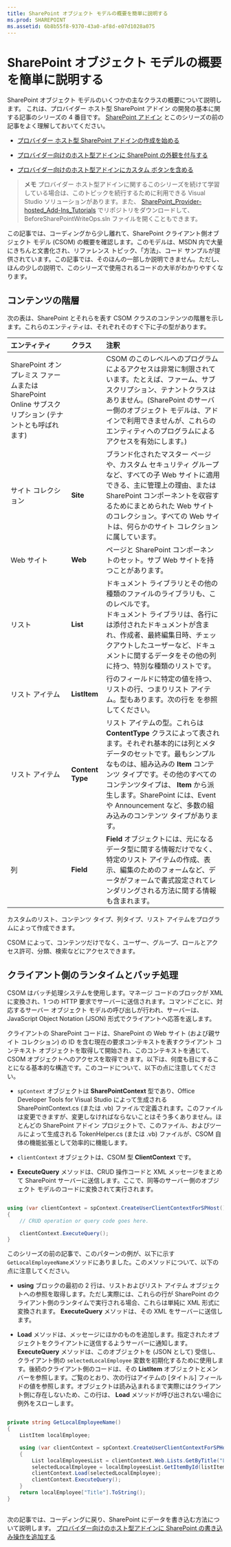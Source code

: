 ```yaml
---
title: SharePoint オブジェクト モデルの概要を簡単に説明する
ms.prod: SHAREPOINT
ms.assetid: 6b8b55f8-9370-43a0-af8d-e07d1028a075
---
```



# SharePoint オブジェクト モデルの概要を簡単に説明する
SharePoint オブジェクト モデルのいくつかの主なクラスの概要について説明します。
これは、プロバイダー ホスト型 SharePoint アドイン の開発の基本に関する記事のシリーズの 4 番目です。 [SharePoint アドイン](sharepoint-add-ins.md) とこのシリーズの前の記事をよく理解しておいてください。
  
    
    


-  [プロバイダー ホスト型 SharePoint アドインの作成を始める](get-started-creating-provider-hosted-sharepoint-add-ins.md)
    
  
-  [プロバイダー向けのホスト型アドインに SharePoint の外観を付与する](give-your-provider-hosted-add-in-the-sharepoint-look-and-feel.md)
    
  
-  [プロバイダー向けのホスト型アドインにカスタム ボタンを含める](include-a-custom-button-in-the-provider-hosted-add-in.md)
    
  

> **メモ**
> プロバイダー ホスト型アドインに関するこのシリーズを続けて学習している場合は、このトピックを続行するために利用できる Visual Studio ソリューションがあります。また、 [SharePoint_Provider-hosted_Add-Ins_Tutorials](https://github.com/OfficeDev/SharePoint_Provider-hosted_Add-ins_Tutorials) でリポジトリをダウンロードして、BeforeSharePointWriteOps.sln ファイルを開くこともできます。
  
    
    

この記事では、コーディングから少し離れて、SharePoint クライアント側オブジェクト モデル (CSOM) の概要を確認します。このモデルは、MSDN 内で大量にきちんと文書化され、リファレンス トピック、「方法」、コード サンプルが提供されています。この記事では、そのほんの一部しか説明できません。ただし、ほんの少しの説明で、このシリーズで使用されるコードの大半がわかりやすくなります。 
## コンテンツの階層

次の表は、SharePoint とそれらを表す CSOM クラスのコンテンツの階層を示します。これらのエンティティは、それぞれそのすぐ下に子の型があります。
  
    
    


|**エンティティ**|**クラス**|**注釈**|
|:-----|:-----|:-----|
|SharePoint オンプレミス ファームまたは SharePoint Online サブスクリプション (テナントとも呼ばれます)  <br/> ||CSOM のこのレベルへのプログラムによるアクセスは非常に制限されています。たとえば、ファーム、サブスクリプション、テナントクラスはありません。(SharePoint のサーバー側のオブジェクト モデルは、アドインで利用できませんが、これらのエンティティへのプログラムによるアクセスを有効にします。)  <br/> |
|サイト コレクション  <br/> |**Site** <br/> |ブランド化されたマスター ページや、カスタム セキュリティ グループなど、すべての子 Web サイトに適用できる、主に管理上の理由、または SharePoint コンポーネントを収容するためにまとめられた Web サイトのコレクション。すべての Web サイトは、何らかのサイト コレクションに属しています。  <br/> |
|Web サイト  <br/> |**Web** <br/> |ページと SharePoint コンポーネントのセット。サブ Web サイトを持つことがあります。  <br/> |
|リスト  <br/> |**List** <br/> |ドキュメント ライブラリとその他の種類のファイルのライブラリも、このレベルです。  <br/> ドキュメント ライブラリは、各行には添付されたドキュメントが含まれ、作成者、最終編集日時、チェックアウトしたユーザーなど、ドキュメントに関するデータをその他の列に持つ、特別な種類のリストです。  <br/> |
|リスト アイテム  <br/> |**ListItem** <br/> |行のフィールドに特定の値を持つ、リストの行、つまりリスト アイテム。型もあります。次の行を を参照してください。  <br/> |
|リスト アイテム  <br/> |**Content Type** <br/> |リスト アイテムの型。これらは **ContentType** クラスによって表されます。それぞれ基本的には列とメタデータのセットです。最もシンプルなものは、組み込みの **Item** コンテンツ タイプです。その他のすべてのコンテンツタイプは、 **Item** から派生します。SharePoint には、Event や Announcement など、多数の組み込みのコンテンツ タイプがあります。 <br/> |
|列  <br/> |**Field** <br/> |**Field** オブジェクトには、元になるデータ型に関する情報だけでなく、特定のリスト アイテムの作成、表示、編集のためのフォームなど、データがフォームで書式設定されてレンダリングされる方法に関する情報も含まれます。 <br/> |
   

  
    
    
カスタムのリスト、コンテンツ タイプ、列タイプ、リスト アイテムをプログラムによって作成できます。 
  
    
    
CSOM によって、コンテンツだけでなく、ユーザー、グループ、ロールとアクセス許可、分類、検索などにアクセスできます。
  
    
    

## クライアント側のランタイムとバッチ処理
<a name="CSOMBatching"> </a>

CSOM はバッチ処理システムを使用します。マネージ コードのブロックが XML に変換され、1 つの HTTP 要求でサーバーに送信されます。コマンドごとに、対応するサーバー オブジェクト モデルの呼び出しが行われ、サーバーは、JavaScript Object Notation (JSON) 形式でクライアントへ応答を返します。 
  
    
    
クライアントの SharePoint コードは、SharePoint の Web サイト (および親サイト コレクション) の ID を含む現在の要求コンテキストを表すクライアント コンテキスト オブジェクトを取得して開始され、このコンテキストを通じて、CSOM オブジェクトへのアクセスを取得できます。以下は、何度も目にすることになる基本的な構造です。このコードについて、以下の点に注意してください。
  
    
    

-  `spContext` オブジェクトは **SharePointContext** 型であり、Office Developer Tools for Visual Studio によって生成される SharePointContext.cs (または .vb) ファイルで定義されます。このファイルは変更できますが、変更しなければならないことはそう多くありません。ほとんどの SharePoint アドイン プロジェクトで、このファイル、およびツールによって生成される TokenHelper.cs (または .vb) ファイルが、CSOM 自体の機能拡張として効率的に機能します。
    
  
-  `clientContext` オブジェクトは、CSOM 型 **ClientContext** です。
    
  
- **ExecuteQuery** メソッドは、CRUD 操作コードと XML メッセージをまとめて SharePoint サーバーに送信します。ここで、同等のサーバー側のオブジェクト モデルのコードに変換されて実行されます。
    
  



```cs

using (var clientContext = spContext.CreateUserClientContextForSPHost())
{
    // CRUD operation or query code goes here.

    clientContext.ExecuteQuery();
}
```

このシリーズの前の記事で、このパターンの例が、以下に示す  `GetLocalEmployeeName`メソッドにありました。このメソッドについて、以下の点に注意してください。
  
    
    

- **using** ブロックの最初の 2 行は、リストおよびリスト アイテム オブジェクトへの参照を取得します。ただし実際には、これらの行が SharePoint のクライアント側のランタイムで実行される場合、これらは単純に XML 形式に変換されます。 **ExecuteQuery** メソッドは、その XML をサーバーに送信します。
    
  
- **Load** メソッドは、メッセージにほかのものを追加します。指定されたオブジェクトをクライアントに送信するようサーバーに通知します。 **ExecuteQuery** メソッドは、このオブジェクトを (JSON として) 受信し、クライアント側の `selectedLocalEmployee` 変数を初期化するために使用します。後続のクライアント側のコードは、その **ListItem** オブジェクトとメンバーを参照します。ご覧のとおり、次の行はアイテムの [タイトル] フィールドの値を参照します。オブジェクトは読み込まれるまで実際にはクライアント側に存在しないため、この行は、 **Load** メソッドが呼び出されない場合に例外をスローします。
    
  



```cs

private string GetLocalEmployeeName()
{
    ListItem localEmployee;

    using (var clientContext = spContext.CreateUserClientContextForSPHost())
    {
        List localEmployeesList = clientContext.Web.Lists.GetByTitle("Local Employees");
        selectedLocalEmployee = localEmployeesList.GetItemById(listItemID);
        clientContext.Load(selectedLocalEmployee);
        clientContext.ExecuteQuery();
    }
    return localEmployee["Title"].ToString();
}
```


## 
<a name="Nextsteps"> </a>

 次の記事では、コーディングに戻り、SharePoint にデータを書き込む方法について説明します。 [プロバイダー向けのホスト型アドインに SharePoint の書き込み操作を追加する](add-sharepoint-write-operations-to-the-provider-hosted-add-in.md)
  
    
    

